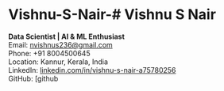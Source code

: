 # Vishnu-S-Nair-# Vishnu S Nair  
**Data Scientist | AI & ML Enthusiast**  
Email: [nvishnus236@gmail.com](mailto:nvishnus236@gmail.com)  
Phone: +91 8004500645  
Location: Kannur, Kerala, India  
LinkedIn: [linkedin.com/in/vishnu-s-nair-a75780256](https://linkedin.com/in/vishnu-s-nair-a75780256)  
GitHub: [github